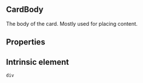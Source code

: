 ## CardBody
The body of the card. Mostly used for placing content.


## Properties

  
## Intrinsic element

```
div
```